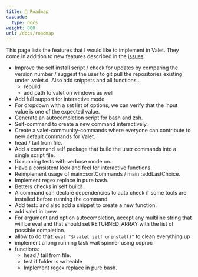 ```yaml
---
title: 🔭 Roadmap
cascade:
  type: docs
weight: 800
url: /docs/roadmap
---
```


This page lists the features that I would like to implement in Valet. They come in addition to new features described in the [issues][valet-issues].

- Improve the self install script / check for updates by comparing the version number / suggest the user to git pull the repositories existing under .valet.d. Also add snippets and all functions...
  - rebuild
  - add path to valet on windows as well
- Add full support for interactive mode.
- For dropdown with a set list of options, we can verify that the input value is one of the expected value.
- Generate an autocompletion script for bash and zsh.
- Self-command to create a new command interactively.
- Create a valet-community-commands where everyone can contribute to new default commands for Valet.
- head / tail from file.
- Add a command self package that build the user commands into a single script file.
- fix running tests with verbose mode on.
- Have a consistent look and feel for interactive functions.
- Reimplement usage of main::sortCommands / main::addLastChoice.
- Implement regex replace in pure bash.
- Betters checks in self build!
- A command can declare dependencies to auto check if some tools are installed before running the command.
- Add test:: and also add a snippet to create a new function.
- add valet in brew
- For argument and option autocompletion, accept any multiline string that will be eval and that should set RETURNED_ARRAY with the list of possible completion.
- allow to do that: `eval "$(valet self uninstall)"` to clean everything up
- implement a long running task wait spinner using coproc
- functions:
  - head / tail from file.
  - test if folder is writeable
  - Implement regex replace in pure bash.


[valet-issues]: https://github.com/jcaillon/valet/issues
